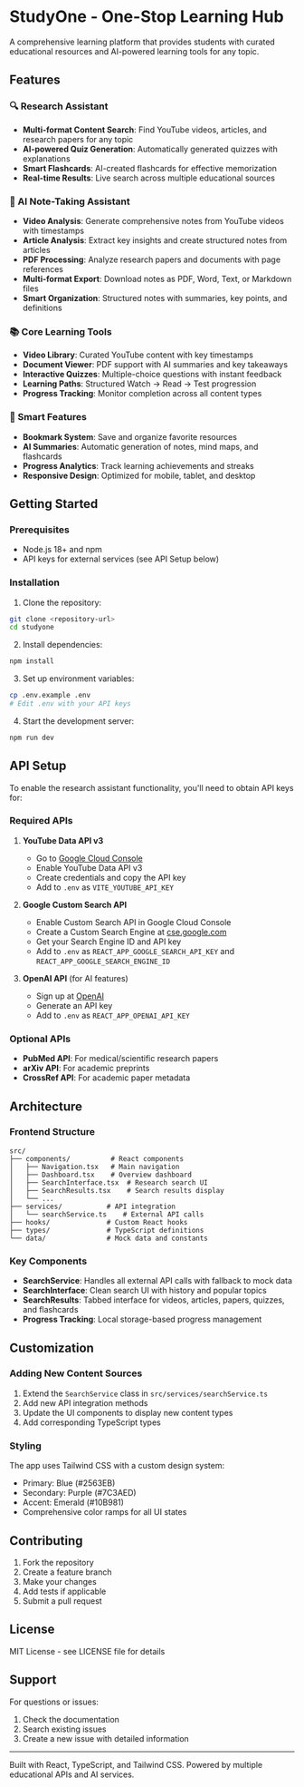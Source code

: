# StudyOne - One-Stop Learning Hub

A comprehensive learning platform that provides students with curated educational resources and AI-powered learning tools for any topic.

## Features

### 🔍 Research Assistant
- **Multi-format Content Search**: Find YouTube videos, articles, and research papers for any topic
- **AI-powered Quiz Generation**: Automatically generated quizzes with explanations
- **Smart Flashcards**: AI-created flashcards for effective memorization
- **Real-time Results**: Live search across multiple educational sources

### 🧠 AI Note-Taking Assistant
- **Video Analysis**: Generate comprehensive notes from YouTube videos with timestamps
- **Article Analysis**: Extract key insights and create structured notes from articles
- **PDF Processing**: Analyze research papers and documents with page references
- **Multi-format Export**: Download notes as PDF, Word, Text, or Markdown files
- **Smart Organization**: Structured notes with summaries, key points, and definitions

### 📚 Core Learning Tools
- **Video Library**: Curated YouTube content with key timestamps
- **Document Viewer**: PDF support with AI summaries and key takeaways
- **Interactive Quizzes**: Multiple-choice questions with instant feedback
- **Learning Paths**: Structured Watch → Read → Test progression
- **Progress Tracking**: Monitor completion across all content types

### 🎯 Smart Features
- **Bookmark System**: Save and organize favorite resources
- **AI Summaries**: Automatic generation of notes, mind maps, and flashcards
- **Progress Analytics**: Track learning achievements and streaks
- **Responsive Design**: Optimized for mobile, tablet, and desktop

## Getting Started

### Prerequisites
- Node.js 18+ and npm
- API keys for external services (see API Setup below)

### Installation

1. Clone the repository:
```bash
git clone <repository-url>
cd studyone
```

2. Install dependencies:
```bash
npm install
```

3. Set up environment variables:
```bash
cp .env.example .env
# Edit .env with your API keys
```

4. Start the development server:
```bash
npm run dev
```

## API Setup

To enable the research assistant functionality, you'll need to obtain API keys for:

### Required APIs

1. **YouTube Data API v3**
   - Go to [Google Cloud Console](https://console.cloud.google.com/)
   - Enable YouTube Data API v3
   - Create credentials and copy the API key
   - Add to `.env` as `VITE_YOUTUBE_API_KEY`

2. **Google Custom Search API**
   - Enable Custom Search API in Google Cloud Console
   - Create a Custom Search Engine at [cse.google.com](https://cse.google.com/)
   - Get your Search Engine ID and API key
   - Add to `.env` as `REACT_APP_GOOGLE_SEARCH_API_KEY` and `REACT_APP_GOOGLE_SEARCH_ENGINE_ID`

3. **OpenAI API** (for AI features)
   - Sign up at [OpenAI](https://openai.com/api/)
   - Generate an API key
   - Add to `.env` as `REACT_APP_OPENAI_API_KEY`

### Optional APIs

- **PubMed API**: For medical/scientific research papers
- **arXiv API**: For academic preprints
- **CrossRef API**: For academic paper metadata

## Architecture

### Frontend Structure
```
src/
├── components/          # React components
│   ├── Navigation.tsx   # Main navigation
│   ├── Dashboard.tsx    # Overview dashboard
│   ├── SearchInterface.tsx  # Research search UI
│   ├── SearchResults.tsx    # Search results display
│   └── ...
├── services/           # API integration
│   └── searchService.ts    # External API calls
├── hooks/              # Custom React hooks
├── types/              # TypeScript definitions
└── data/               # Mock data and constants
```

### Key Components

- **SearchService**: Handles all external API calls with fallback to mock data
- **SearchInterface**: Clean search UI with history and popular topics
- **SearchResults**: Tabbed interface for videos, articles, papers, quizzes, and flashcards
- **Progress Tracking**: Local storage-based progress management

## Customization

### Adding New Content Sources

1. Extend the `SearchService` class in `src/services/searchService.ts`
2. Add new API integration methods
3. Update the UI components to display new content types
4. Add corresponding TypeScript types

### Styling

The app uses Tailwind CSS with a custom design system:
- Primary: Blue (#2563EB)
- Secondary: Purple (#7C3AED)
- Accent: Emerald (#10B981)
- Comprehensive color ramps for all UI states

## Contributing

1. Fork the repository
2. Create a feature branch
3. Make your changes
4. Add tests if applicable
5. Submit a pull request

## License

MIT License - see LICENSE file for details

## Support

For questions or issues:
1. Check the documentation
2. Search existing issues
3. Create a new issue with detailed information

---

Built with React, TypeScript, and Tailwind CSS. Powered by multiple educational APIs and AI services.